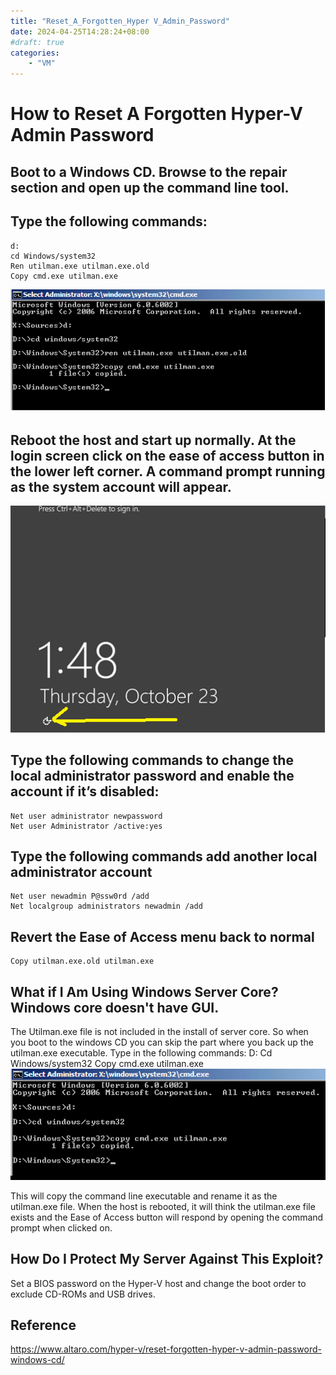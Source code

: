 ```yaml
---
title: "Reset_A_Forgotten_Hyper V_Admin_Password"
date: 2024-04-25T14:28:24+08:00
#draft: true
categories:
    - "VM"
---
```


# How to Reset A Forgotten Hyper-V Admin Password
## Boot to a Windows CD. Browse to the repair section and open up the command line tool.
## Type the following commands:
    d:
    cd Windows/system32
    Ren utilman.exe utilman.exe.old
    Copy cmd.exe utilman.exe
![Alt text](image.png)
## Reboot the host and start up normally. At the login screen click on the ease of access button in the lower left corner. A command prompt running as the system account will appear.
![Alt text](image-1.png)
## Type the following commands to change the local administrator password and enable the account if it’s disabled:
    Net user administrator newpassword
    Net user Administrator /active:yes
## Type the following commands add another local administrator account
    Net user newadmin P@ssw0rd /add
    Net localgroup administrators newadmin /add
## Revert the Ease of Access menu back to normal
    Copy utilman.exe.old utilman.exe
## What if I Am Using Windows Server Core? Windows core doesn't have GUI.
The Utilman.exe file is not included in the install of server core. So when you boot to the windows CD you can skip the part where you back up the utilman.exe executable. Type in the following commands:
    D:
    Cd Windows/system32
    Copy cmd.exe utilman.exe
![Alt text](image-2.png)

This will copy the command line executable and rename it as the utilman.exe file. When the host is rebooted, it will think the utilman.exe file exists and the Ease of Access button will respond by opening the command prompt when clicked on.

## How Do I Protect My Server Against This Exploit?
Set a BIOS password on the Hyper-V host and change the boot order to exclude CD-ROMs and USB drives. 

## Reference
<https://www.altaro.com/hyper-v/reset-forgotten-hyper-v-admin-password-windows-cd/>